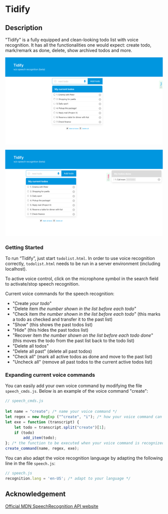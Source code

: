 # Tidify

## Description

"Tidify" is a fully equipped and clean-looking todo list with voice recognition. It has all the functionalities one would expect: create todo, mark/remark as done, delete, show archived todos and more. 

![Tidify overview](screenshots/overview.png)

![Tidify split screens](screenshots/split.png)

### Getting Started
To run “Tidify”, just start `todolist.html`. In order to use voice recognition correctly, `todolist.html` needs to be run in a server environment (including localhost).

To active voice control, click on the microphone symbol in the search field to activate/stop speech recognition.

Current voice commands for the speech recognition:

- "Create *your todo*"
- "Delete item *the number shown in the list before each todo*"
- "Check item *the number shown in the list before each todo*" (this marks a todo as checked and transfer it to the past list)
- "Show" (this shows the past todos list)
- "Hide" (this hides the past todos list)
- "Recover item *the number shown on the list before each todo done*" (this moves the todo from the past list back to the todo list)
- "Delete all todos"
- "Delete all past" (delete all past todos)
- "Check all" (mark all active todos as done and move to the past list) 
- "Uncheck all" (remove all past todos to the current active todos list)

### Expanding current voice commands

You can easily add your own voice command by modifying the file `speech_cmds.js`. Below is an example of the voice command "create":

```javascript
// speech_cmds.js

let name = "create"; /* name your voice command */
let regex = new RegExp ("^create", "i"); /* how your voice command can be extracted from the string which is given you by the SpeechRecognition API */
let exe = function (transcript) {
    let todo = transcript.split("create")[1];
    if (todo)
        add_item(todo);  
}; /* the function to be executed when your voice command is recognized */
create_command(name, regex, exe);

```

You can also adapt the voice recognition language by adapting the following line in the file `speech.js`:
```javascript
// speech.js
recognition.lang = 'en-US'; /* adapt to your language */
```

## Acknowledgement

[Official MDN SpeechRecognition API website](https://developer.mozilla.org/en-US/docs/Web/API/SpeechRecognition)
